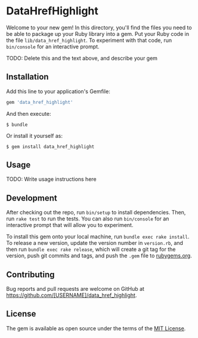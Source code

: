 # DataHrefHighlight

Welcome to your new gem! In this directory, you'll find the files you need to be able to package up your Ruby library into a gem. Put your Ruby code in the file `lib/data_href_highlight`. To experiment with that code, run `bin/console` for an interactive prompt.

TODO: Delete this and the text above, and describe your gem

## Installation

Add this line to your application's Gemfile:

```ruby
gem 'data_href_highlight'
```

And then execute:

    $ bundle

Or install it yourself as:

    $ gem install data_href_highlight

## Usage

TODO: Write usage instructions here

## Development

After checking out the repo, run `bin/setup` to install dependencies. Then, run `rake test` to run the tests. You can also run `bin/console` for an interactive prompt that will allow you to experiment.

To install this gem onto your local machine, run `bundle exec rake install`. To release a new version, update the version number in `version.rb`, and then run `bundle exec rake release`, which will create a git tag for the version, push git commits and tags, and push the `.gem` file to [rubygems.org](https://rubygems.org).

## Contributing

Bug reports and pull requests are welcome on GitHub at https://github.com/[USERNAME]/data_href_highlight.


## License

The gem is available as open source under the terms of the [MIT License](http://opensource.org/licenses/MIT).

